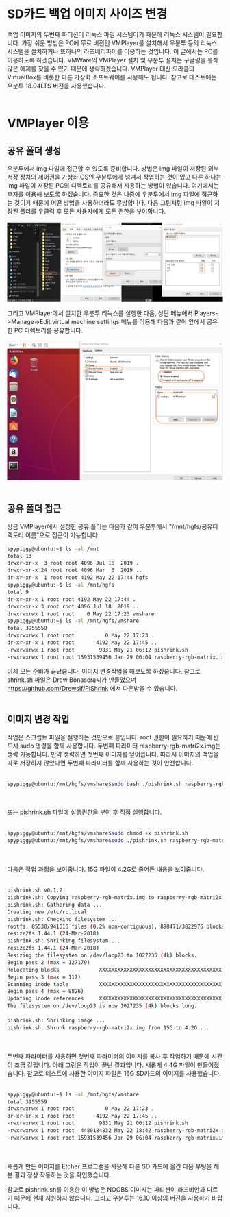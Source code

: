 # SD카드 백업 이미지 사이즈 변경

백업 이미지의 두번째 파티션이 리눅스 파일 시스템이기 때문에 리눅스 시스템이 필요합니다. 가장 쉬운 방법은  PC에 무료 버젼인 VMPlayer를 설치해서 우분투 등의 리눅스 시스템을 설치하거나 또하나의 라즈베리파이를 이용하는 것입니다. 이 글에서는 PC를 이용하도록 하겠습니다. VMWare의 VMPlayer 설치 및 우분투 설치는 구글링을 통해 많은 에제를 찾을 수 있기 때문에 생략하겠습니다. VMPlayer 대신 오라클의 VirtualBox를  비롯한 다른 가상화 소프트웨어를 사용해도 됩니다. 참고로 테스트에는 우분투 18.04LTS 버젼을 사용했습니다.<br/><br/>


# VMPlayer 이용
## 공유 폴더 생성

우분투에서 img 파일에 접근할 수 있도록 준비합니다. 방법은 img 파일이 저장된 외부 저장 장치의 제어권을 가상화 OS인 우분투에게 넘겨서 작업하는 것이 있고 다른 하나는 img 파일이 저장된 PC의 디렉토리를 공유해서 사용하는 방법이 있습니다. 여기에서는 후자를 이용해 보도록 하겠습니다. 중요한 것은 나중에 우분투에서 img 파일에 접근하는 것이기 때문에 어떤 방법을 사용하더라도 무방합니다. 
다음 그림처럼 img 파일이 저장된 폴더를 우클릭 후 모든 사용자에게 모든 권한을 부여합니다.<br/><br/>
![공유 설정](../../tip_image/1-sdcard-1.png)

그리고 VMPlayer에서 설치한 우분투 리눅스를 실행한 다음, 상단 메뉴에서 Players->Manage->Edit virtual machine settings 메뉴를 이용해 다음과 같이 앞에서 공유한 PC 디렉토리를 공유합니다.<br/><br/>
![공유 설정](../../tip_image/1-sdcard-2.png)<br/><br/>

## 공유 폴더 접근
방금 VMPlayer에서 설정한 공유 폴더는 다음과 같이 우분투에서 "/mnt/hgfs/공유디렉토리 이름"으로 접근이 가능합니다.<br/>


``` bash
spypiggy@ubuntu:~$ ls -al /mnt
total 13
drwxr-xr-x  3 root root 4096 Jul 18  2019 .
drwxr-xr-x 24 root root 4096 Mar  6  2019 ..
dr-xr-xr-x  1 root root 4192 May 22 17:44 hgfs
spypiggy@ubuntu:~$ ls -al /mnt/hgfs
total 9
dr-xr-xr-x 1 root root 4192 May 22 17:44 .
drwxr-xr-x 3 root root 4096 Jul 18  2019 ..
drwxrwxrwx 1 root root    0 May 22 17:23 vmshare
spypiggy@ubuntu:~$ ls -al /mnt/hgfs/vmshare
total 3955559
drwxrwxrwx 1 root root          0 May 22 17:23 .
dr-xr-xr-x 1 root root       4192 May 22 17:45 ..
-rwxrwxrwx 1 root root        9831 May 21 06:12 pishrink.sh
-rwxrwxrwx 1 root root 15931539456 Jan 29 06:04 raspberry-rgb-matrix.img
```

이제 모든 준비가 끝났습니다. 이미지 변경작업을 해보도록 하겠습니다.
참고로 shrink.sh 파일은 Drew Bonasera씨가 만들었으며 https://github.com/Drewsif/PiShrink 에서 다운받을 수 있습니다.<br/><br/>


## 이미지 변경 작업
작업은 스크립트 파일을 실행하는 것만으로 끝입니다. root 권한이 필요하기 때문에 반드시 sudo 명령을 함께 사용합니다. 두번째 파라미터 raspberry-rgb-matri2x.img는 생략 가능합니다. 만약 생략하면 첫번째 이미지를 덮어씁니다. 따라서 이미지의 백업을 따로 저장하지 않았다면 두번째 파라미터를 함께 사용하는 것이 안전합니다.<br/><br/>

``` bash
spypiggy@ubuntu:/mnt/hgfs/vmshare$sudo bash ./pishrink.sh raspberry-rgb-matrix.img raspberry-rgb-matri2x.img
```
<br/><br/>
또는 pishrink.sh 파일에 실행권한을 부여 후 직접 실행합니다. <br/><br/>
``` bash
spypiggy@ubuntu:/mnt/hgfs/vmshare$sudo chmod +x pishrink.sh
spypiggy@ubuntu:/mnt/hgfs/vmshare$sudo ./pishrink.sh raspberry-rgb-matrix.img raspberry-rgb-matrix2.img
```
<br/><br/>
다음은 작업 과정을 보여줍니다. 15G 파일이 4.2G로 줄어든 내용을 보여줍니다.<br/><br/>
``` bash
pishrink.sh v0.1.2
pishrink.sh: Copying raspberry-rgb-matrix.img to raspberry-rgb-matri2x.img... ...
pishrink.sh: Gathering data ...
Creating new /etc/rc.local
pishrink.sh: Checking filesystem ...
rootfs: 85530/941616 files (0.2% non-contiguous), 898471/3822976 blocks
resize2fs 1.44.1 (24-Mar-2018)
pishrink.sh: Shrinking filesystem ...
resize2fs 1.44.1 (24-Mar-2018)
Resizing the filesystem on /dev/loop23 to 1027235 (4k) blocks.
Begin pass 2 (max = 127179)
Relocating blocks             XXXXXXXXXXXXXXXXXXXXXXXXXXXXXXXXXXXXXXXX
Begin pass 3 (max = 117)
Scanning inode table          XXXXXXXXXXXXXXXXXXXXXXXXXXXXXXXXXXXXXXXX
Begin pass 4 (max = 8826)
Updating inode references     XXXXXXXXXXXXXXXXXXXXXXXXXXXXXXXXXXXXXXXX
The filesystem on /dev/loop23 is now 1027235 (4k) blocks long.

pishrink.sh: Shrinking image ...
pishrink.sh: Shrunk raspberry-rgb-matri2x.img from 15G to 4.2G ...
```

<br/><br/>
두번째 파라미터를 사용하면 첫번째 파라미터의 이미지를 복사 후 작업하기 때문에 시간이 조금 걸립니다. 아래 그림은 작업이 끝난 결과입니다. 새롭게 4.4G 파일이 만들어졌습니다. 참고로 테스트에 사용한 이미지 파일은 16G SD카드의 이미지를 사용했습니다.<br/><br/>

``` bash
spypiggy@ubuntu:~$ ls -al /mnt/hgfs/vmshare
total 3955559
drwxrwxrwx 1 root root          0 May 22 17:23 .
dr-xr-xr-x 1 root root       4192 May 22 17:45 ..
-rwxrwxrwx 1 root root        9831 May 21 06:12 pishrink.sh
-rwxrwxrwx 1 root root  4480184832 May 22 18:42 raspberry-rgb-matri2x.img
-rwxrwxrwx 1 root root 15931539456 Jan 29 06:04 raspberry-rgb-matrix.img
```
<br/><br/>
새롭게 만든 이미지를 Etcher 프로그램을 사용해 다른 SD 카드에 옮긴 다음 부팅을 해본 결과 정상 작동하는 것을 확인했습니다.

참고로 pishrink.sh를 이용한 이 방법은 NOOBS 이미지는 파티션이 라즈비안과 다르기 때문에 현재 지원하지 않습니다. 그리고 우분투는 16.10 이상의 버젼을 사용하기 바랍니다.

















